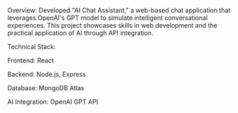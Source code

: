 Overview:
Developed "AI Chat Assistant," a web-based chat application that leverages OpenAI's GPT model to simulate intelligent
conversational experiences. This project showcases skills in web development and the practical application of AI through 
API integration.

Technical Stack:

Frontend: React

Backend: Node.js, Express

Database: MongoDB Atlas

AI Integration: OpenAI GPT API
